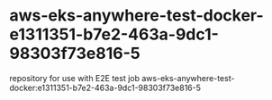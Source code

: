 # aws-eks-anywhere-test-docker-e1311351-b7e2-463a-9dc1-98303f73e816-5
repository for use with E2E test job aws-eks-anywhere-test-docker:e1311351-b7e2-463a-9dc1-98303f73e816-5
